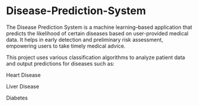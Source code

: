 # Disease-Prediction-System
The Disease Prediction System is a machine learning–based application that predicts the likelihood of certain diseases based on user-provided medical data.
It helps in early detection and preliminary risk assessment, empowering users to take timely medical advice.

This project uses various classification algorithms to analyze patient data and output predictions for diseases such as:

Heart Disease

Liver Disease

Diabetes
